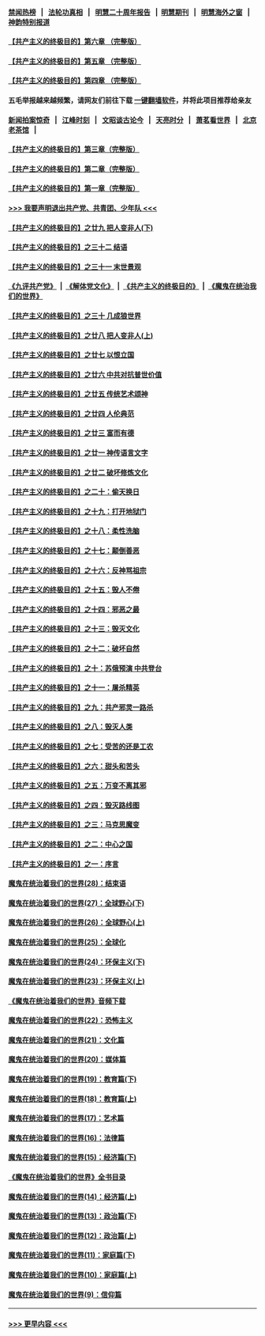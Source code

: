 #### [禁闻热榜](热点新闻.md?=0)  &nbsp;&nbsp;|&nbsp;&nbsp; [法轮功真相](https://github.com/gfw-breaker/truth/blob/master/README.md?=0) &nbsp;&nbsp;|&nbsp;&nbsp; [明慧二十周年报告](https://github.com/gfw-breaker/mh-reports/blob/master/README.md?=0) &nbsp;&nbsp;|&nbsp;&nbsp;[明慧期刊](https://github.com/gfw-breaker/mh-qikan) &nbsp;&nbsp;|&nbsp;&nbsp; [明慧海外之窗](https://github.com/gfw-breaker/mh-news/blob/master/README.md?=0) &nbsp;&nbsp;|&nbsp;&nbsp; [神韵特别报道](https://github.com/gfw-breaker/mh-news/blob/master/shenyun.md?=0)
#### [【共产主义的终极目的】第六章 （完整版）](../pages/nsc422/n11428913.md?t=03050031) 
#### [【共产主义的终极目的】第五章 （完整版）](../pages/nsc422/n11428912.md?t=03050031) 
#### [【共产主义的终极目的】第四章 （完整版）](../pages/nsc422/n11428907.md?t=03050031) 
#### 五毛举报越来越频繁，请网友们前往下载 [一键翻墙软件](https://github.com/gfw-breaker/ssr-accounts)，并将此项目推荐给亲友
#### [新闻拍案惊奇](https://github.com/gfw-breaker/banned-news/blob/master/pages/link4.md) &nbsp;&nbsp;|&nbsp;&nbsp; [江峰时刻](https://github.com/gfw-breaker/banned-news/blob/master/pages/link4.md) &nbsp;&nbsp;|&nbsp;&nbsp; [文昭谈古论今](https://github.com/gfw-breaker/banned-news/blob/master/pages/link4.md) &nbsp;&nbsp;|&nbsp;&nbsp; [天亮时分](https://github.com/gfw-breaker/banned-news/blob/master/pages/link4.md) &nbsp;&nbsp;|&nbsp;&nbsp; [萧茗看世界](https://github.com/gfw-breaker/banned-news/blob/master/pages/link4.md) &nbsp;&nbsp;|&nbsp;&nbsp; [北京老茶馆](https://github.com/gfw-breaker/banned-news/blob/master/pages/link4.md) &nbsp;&nbsp;|&nbsp;&nbsp; 
#### [【共产主义的终极目的】第三章（完整版）](../pages/nsc422/n11428848.md?t=03050031) 
#### [【共产主义的终极目的】第二章（完整版）](../pages/nsc422/n11428831.md?t=03050031) 
#### [【共产主义的终极目的】第一章（完整版）](../pages/nsc422/n11417651.md?t=03050031) 
#### [>>> 我要声明退出共产党、共青团、少年队 <<<](https://github.com/begood0513/goodnews/blob/master/quit/letter.md) 
#### [【共产主义的终极目的】之廿九 把人变非人(下)](../pages/nsc422/n11344140.md?t=03050031) 
#### [【共产主义的终极目的】之三十二 结语](../pages/nsc422/n11360535.md?t=03050031) 
#### [【共产主义的终极目的】之三十一 末世景观](../pages/nsc422/n11351129.md?t=03050031) 
#### [《九评共产党》](https://github.com/begood0513/9ping.md/blob/master/README.md) &nbsp;|&nbsp; [《解体党文化》](../../../../jtdwh.md/blob/master/README.md)  &nbsp;|&nbsp; [《共产主义的终极目的》](../../../../gczydzjmd.md/blob/master/README.md) &nbsp;|&nbsp; [《魔鬼在统治我们的世界》](../../../../mgztzwmdsj.md/blob/master/README.md) 
#### [【共产主义的终极目的】之三十 几成狼世界](../pages/nsc422/n11348280.md?t=03050031) 
#### [【共产主义的终极目的】之廿八 把人变非人(上)](../pages/nsc422/n11340492.md?t=03050031) 
#### [【共产主义的终极目的】之廿七 以恨立国](../pages/nsc422/n11336944.md?t=03050031) 
#### [【共产主义的终极目的】之廿六 中共对抗普世价值](../pages/nsc422/n11324785.md?t=03050031) 
#### [【共产主义的终极目的】之廿五 传统艺术颂神](../pages/nsc422/n11296396.md?t=03050031) 
#### [【共产主义的终极目的】之廿四 人伦典范](../pages/nsc422/n11296397.md?t=03050031) 
#### [【共产主义的终极目的】之廿三 富而有德](../pages/nsc422/n11283598.md?t=03050031) 
#### [【共产主义的终极目的】之廿一 神传语言文字](../pages/nsc422/n11263265.md?t=03050031) 
#### [【共产主义的终极目的】之廿二 破坏修炼文化](../pages/nsc422/n11245728.md?t=03050031) 
#### [【共产主义的终极目的】之二十：偷天换日](../pages/nsc422/n11238846.md?t=03050031) 
#### [【共产主义的终极目的】之十九：打开地狱门](../pages/nsc422/n11206376.md?t=03050031) 
#### [【共产主义的终极目的】之十八：柔性洗脑](../pages/nsc422/n11199994.md?t=03050031) 
#### [【共产主义的终极目的】之十七：颠倒善恶](../pages/nsc422/n11179782.md?t=03050031) 
#### [【共产主义的终极目的】之十六：反神骂祖宗](../pages/nsc422/n11166798.md?t=03050031) 
#### [【共产主义的终极目的】之十五：毁人不倦](../pages/nsc422/n11166792.md?t=03050031) 
#### [【共产主义的终极目的】之十四：邪恶之最](../pages/nsc422/n11150249.md?t=03050031) 
#### [【共产主义的终极目的】之十三：毁灭文化](../pages/nsc422/n11135227.md?t=03050031) 
#### [【共产主义的终极目的】之十二：破坏自然](../pages/nsc422/n11135214.md?t=03050031) 
#### [【共产主义的终极目的】之十：苏俄预演 中共登台](../pages/nsc422/n11118424.md?t=03050031) 
#### [【共产主义的终极目的】之十一：屠杀精英](../pages/nsc422/n11118442.md?t=03050031) 
#### [【共产主义的终极目的】之九：共产邪灵一路杀](../pages/nsc422/n11114139.md?t=03050031) 
#### [【共产主义的终极目的】之八：毁灭人类](../pages/nsc422/n11108503.md?t=03050031) 
#### [【共产主义的终极目的】之七：受苦的还是工农](../pages/nsc422/n11101809.md?t=03050031) 
#### [【共产主义的终极目的】之六：甜头和苦头](../pages/nsc422/n11096971.md?t=03050031) 
#### [【共产主义的终极目的】之五：万变不离其邪](../pages/nsc422/n11091285.md?t=03050031) 
#### [【共产主义的终极目的】之四：毁灭路线图](../pages/nsc422/n11086284.md?t=03050031) 
#### [【共产主义的终极目的】之三：马克思魔变](../pages/nsc422/n11061941.md?t=03050031) 
#### [【共产主义的终极目的】之二：中心之国](../pages/nsc422/n11047728.md?t=03050031) 
#### [【共产主义的终极目的】之一：序言](../pages/nsc422/n11086077.md?t=03050031) 
#### [魔鬼在统治着我们的世界(28)：结束语](../pages/nsc422/n10936246.md?t=03050031) 
#### [魔鬼在统治着我们的世界(27)：全球野心(下)](../pages/nsc422/n10928319.md?t=03050031) 
#### [魔鬼在统治着我们的世界(26)：全球野心(上)](../pages/nsc422/n10900318.md?t=03050031) 
#### [魔鬼在统治着我们的世界(25)：全球化](../pages/nsc422/n10788205.md?t=03050031) 
#### [魔鬼在统治着我们的世界(24)：环保主义(下)](../pages/nsc422/n10695307.md?t=03050031) 
#### [魔鬼在统治着我们的世界(23)：环保主义(上)](../pages/nsc422/n10688613.md?t=03050031) 
#### [《魔鬼在统治着我们的世界》音频下载](../pages/nsc422/n10635553.md?t=03050031) 
#### [魔鬼在统治着我们的世界(22)：恐怖主义](../pages/nsc422/n10614727.md?t=03050031) 
#### [魔鬼在统治着我们的世界(21)：文化篇](../pages/nsc422/n10597706.md?t=03050031) 
#### [魔鬼在统治着我们的世界(20)：媒体篇](../pages/nsc422/n10586579.md?t=03050031) 
#### [魔鬼在统治着我们的世界(19)：教育篇(下)](../pages/nsc422/n10564808.md?t=03050031) 
#### [魔鬼在统治着我们的世界(18)：教育篇(上)](../pages/nsc422/n10526970.md?t=03050031) 
#### [魔鬼在统治着我们的世界(17)：艺术篇](../pages/nsc422/n10499093.md?t=03050031) 
#### [魔鬼在统治着我们的世界(16)：法律篇](../pages/nsc422/n10485969.md?t=03050031) 
#### [魔鬼在统治着我们的世界(15)：经济篇(下)](../pages/nsc422/n10469975.md?t=03050031) 
#### [《魔鬼在统治着我们的世界》全书目录](../pages/nsc422/n10464261.md?t=03050031) 
#### [魔鬼在统治着我们的世界(14)：经济篇(上)](../pages/nsc422/n10457370.md?t=03050031) 
#### [魔鬼在统治着我们的世界(13)：政治篇(下)](../pages/nsc422/n10448270.md?t=03050031) 
#### [魔鬼在统治着我们的世界(12)：政治篇(上)](../pages/nsc422/n10444576.md?t=03050031) 
#### [魔鬼在统治着我们的世界(11)：家庭篇(下)](../pages/nsc422/n10440961.md?t=03050031) 
#### [魔鬼在统治着我们的世界(10)：家庭篇(上)](../pages/nsc422/n10435448.md?t=03050031) 
#### [魔鬼在统治着我们的世界(9)：信仰篇](../pages/nsc422/n10432159.md?t=03050031) 

----
#### [ >>> 更早内容 <<< ](../indexes/nsc422-earlier.md)

